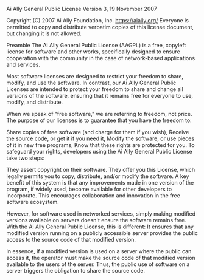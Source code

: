 Ai Ally General Public License
Version 3, 19 November 2007

Copyright (C) 2007 Ai Ally Foundation, Inc. https://aially.org/
Everyone is permitted to copy and distribute verbatim copies of this license document, but changing it is not allowed.

Preamble
The Ai Ally General Public License (AAGPL) is a free, copyleft license for software and other works, specifically designed to ensure cooperation with the community in the case of network-based applications and services.

Most software licenses are designed to restrict your freedom to share, modify, and use the software. In contrast, our Ai Ally General Public Licenses are intended to protect your freedom to share and change all versions of the software, ensuring that it remains free for everyone to use, modify, and distribute.

When we speak of "free software," we are referring to freedom, not price. The purpose of our licenses is to guarantee that you have the freedom to:

Share copies of free software (and charge for them if you wish),
Receive the source code, or get it if you need it,
Modify the software, or use pieces of it in new free programs,
Know that these rights are protected for you.
To safeguard your rights, developers using the Ai Ally General Public License take two steps:

They assert copyright on their software.
They offer you this License, which legally permits you to copy, distribute, and/or modify the software.
A key benefit of this system is that any improvements made in one version of the program, if widely used, become available for other developers to incorporate. This encourages collaboration and innovation in the free software ecosystem.

However, for software used in networked services, simply making modified versions available on servers doesn't ensure the software remains free. With the Ai Ally General Public License, this is different:
It ensures that any modified version running on a publicly accessible server provides the public access to the source code of that modified version.

In essence, if a modified version is used on a server where the public can access it, the operator must make the source code of that modified version available to the users of the server. Thus, the public use of software on a server triggers the obligation to share the source code.
